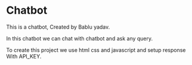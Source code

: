 # Chatbot
This is a chatbot, 
Created by Bablu yadav.

In this chatbot we can chat with chatbot and ask any query.

To create this project we use html css and javascript and setup response With API_KEY.
